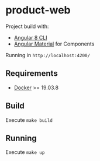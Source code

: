 # product-web

Project build with:

- [Angular 8 CLI](https://cli.angular.io/)
- [Angular Material](https://material.angular.io/) for Components

Running in `http://localhost:4200/`

## Requirements

- [Docker](https://docs.docker.com/engine/install/ubuntu/) >= 19.03.8

## Build

Execute `make build`

## Running

Execute `make up`
